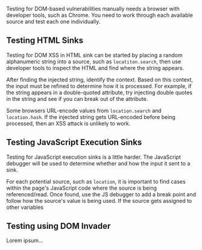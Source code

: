 Testing for DOM-based vulnerabilities manually needs a browser with developer tools, such as Chrome. You need to work through each available source and test each one individually.
## Testing HTML Sinks
Testing for DOM XSS in HTML sink can be started by placing a random alphanumeric string into a source, such as `locatiton.search`, then use developer tools to inspect the HTML and find where the string appears.

After finding the injected string, identify the context. Based on this context, the input must be refined to determine how it is processed. For example, if the string appears in a double-quoted attribute, try injecting double quotes in the string and see if you can break out of the attribute.

Some browsers URL-encode values from `location.search` and `location.hash`. If the injected string gets URL-encoded before being processed, then an XSS attack is unlikely to work.
## Testing JavaScript Execution Sinks
Testing for JavaScript execution sinks is a little harder. The JavaScript debugger will be used to determine whether and how the input it sent to a sink.

For each potential source, such as `location`, it is important to find cases within the page's JavaScript code where the source is being referenced/read. Once found, use the JS debugger to add a break point and follow how the source's value is being used. If the source gets assigned to other variables
## Testing using DOM Invader
Lorem ipsum...